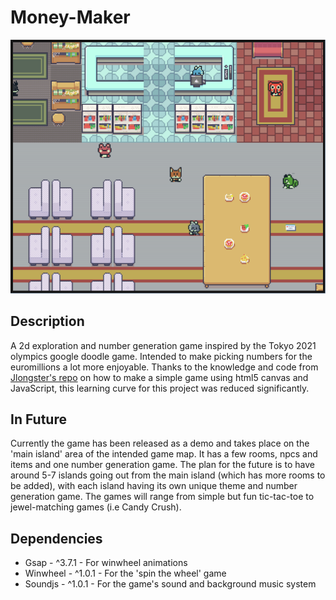 # Money-Maker

![image of demo game](/demo_image.PNG)

## Description

A 2d exploration and number generation game inspired by the Tokyo 2021 olympics google doodle game. Intended to make picking numbers for the euromillions a lot more enjoyable. Thanks to the knowledge and code from <a href="https://github.com/jlongster/canvas-game-bootstrap">Jlongster's repo</a> on how to make a simple game using html5 canvas and JavaScript, this learning curve for this project was reduced significantly.

## In Future

Currently the game has been released as a demo and takes place on the 'main island' area of the intended game map. It has a few rooms, npcs and items and one number generation game. The plan for the future is to have around 5-7 islands going out from the main island (which has more rooms to be added), with each island having its own unique theme and number generation game. The games will range from simple but fun tic-tac-toe to jewel-matching games (i.e Candy Crush).

## Dependencies

- Gsap - ^3.7.1 - For winwheel animations
- Winwheel - ^1.0.1 - For the 'spin the wheel' game
- Soundjs - ^1.0.1 - For the game's sound and background music system
